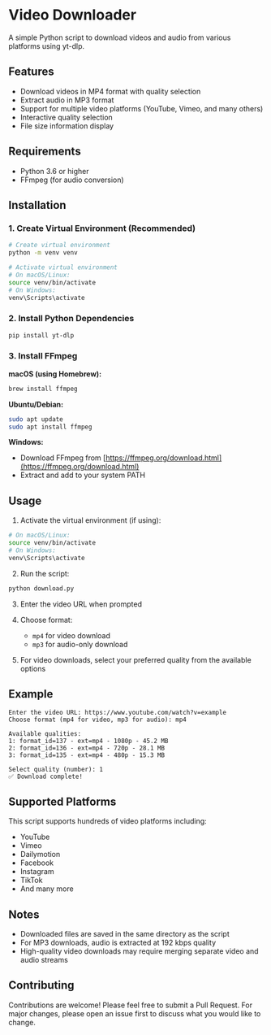 # Video Downloader

A simple Python script to download videos and audio from various platforms using yt-dlp.

## Features

- Download videos in MP4 format with quality selection
- Extract audio in MP3 format
- Support for multiple video platforms (YouTube, Vimeo, and many others)
- Interactive quality selection
- File size information display

## Requirements

- Python 3.6 or higher
- FFmpeg (for audio conversion)

## Installation

### 1. Create Virtual Environment (Recommended)

```bash
# Create virtual environment
python -m venv venv

# Activate virtual environment
# On macOS/Linux:
source venv/bin/activate
# On Windows:
venv\Scripts\activate
```

### 2. Install Python Dependencies

```bash
pip install yt-dlp
```

### 3. Install FFmpeg

**macOS (using Homebrew):**
```bash
brew install ffmpeg
```

**Ubuntu/Debian:**
```bash
sudo apt update
sudo apt install ffmpeg
```

**Windows:**
- Download FFmpeg from [https://ffmpeg.org/download.html](https://ffmpeg.org/download.html)
- Extract and add to your system PATH

## Usage

1. Activate the virtual environment (if using):
```bash
# On macOS/Linux:
source venv/bin/activate
# On Windows:
venv\Scripts\activate
```

2. Run the script:
```bash
python download.py
```

3. Enter the video URL when prompted

4. Choose format:
   - `mp4` for video download
   - `mp3` for audio-only download

4. For video downloads, select your preferred quality from the available options

## Example

```
Enter the video URL: https://www.youtube.com/watch?v=example
Choose format (mp4 for video, mp3 for audio): mp4

Available qualities:
1: format_id=137 - ext=mp4 - 1080p - 45.2 MB
2: format_id=136 - ext=mp4 - 720p - 28.1 MB
3: format_id=135 - ext=mp4 - 480p - 15.3 MB

Select quality (number): 1
✅ Download complete!
```

## Supported Platforms

This script supports hundreds of video platforms including:
- YouTube
- Vimeo
- Dailymotion
- Facebook
- Instagram
- TikTok
- And many more

## Notes

- Downloaded files are saved in the same directory as the script
- For MP3 downloads, audio is extracted at 192 kbps quality
- High-quality video downloads may require merging separate video and audio streams

## Contributing

Contributions are welcome! Please feel free to submit a Pull Request. For major changes, please open an issue first to discuss what you would like to change.
